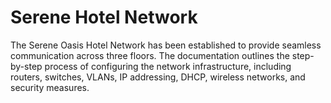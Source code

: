 # Serene Hotel Network
The Serene Oasis Hotel Network has been established to provide seamless communication across three floors. 
The documentation outlines the step-by-step process of configuring the network infrastructure, including routers, switches, VLANs, IP addressing, DHCP, wireless networks, and security measures.
